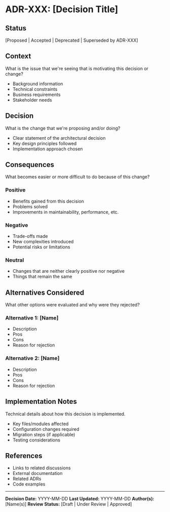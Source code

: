 # ADR-XXX: [Decision Title]

## Status
[Proposed | Accepted | Deprecated | Superseded by ADR-XXX]

## Context
What is the issue that we're seeing that is motivating this decision or change?

- Background information
- Technical constraints
- Business requirements
- Stakeholder needs

## Decision
What is the change that we're proposing and/or doing?

- Clear statement of the architectural decision
- Key design principles followed
- Implementation approach chosen

## Consequences
What becomes easier or more difficult to do because of this change?

### Positive
- Benefits gained from this decision
- Problems solved
- Improvements in maintainability, performance, etc.

### Negative
- Trade-offs made
- New complexities introduced
- Potential risks or limitations

### Neutral
- Changes that are neither clearly positive nor negative
- Things that remain the same

## Alternatives Considered
What other options were evaluated and why were they rejected?

### Alternative 1: [Name]
- Description
- Pros
- Cons
- Reason for rejection

### Alternative 2: [Name]
- Description
- Pros
- Cons
- Reason for rejection

## Implementation Notes
Technical details about how this decision is implemented.

- Key files/modules affected
- Configuration changes required
- Migration steps (if applicable)
- Testing considerations

## References
- Links to related discussions
- External documentation
- Related ADRs
- Code examples

---
**Decision Date:** YYYY-MM-DD
**Last Updated:** YYYY-MM-DD
**Author(s):** [Name(s)]
**Review Status:** [Draft | Under Review | Approved]
